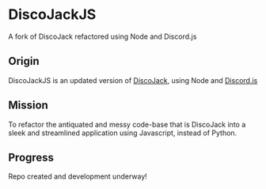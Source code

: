 # DiscoJackJS
A fork of DiscoJack refactored using Node and Discord.js

## Origin
DiscoJackJS is an updated version of [DiscoJack](https://github.com/nickheyer/DiscoJack), using Node and [Discord.js](https://discord.js.org/)

## Mission
To refactor the antiquated and messy code-base that is DiscoJack into a sleek and streamlined application using Javascript, instead of Python.

## Progress
Repo created and development underway!
